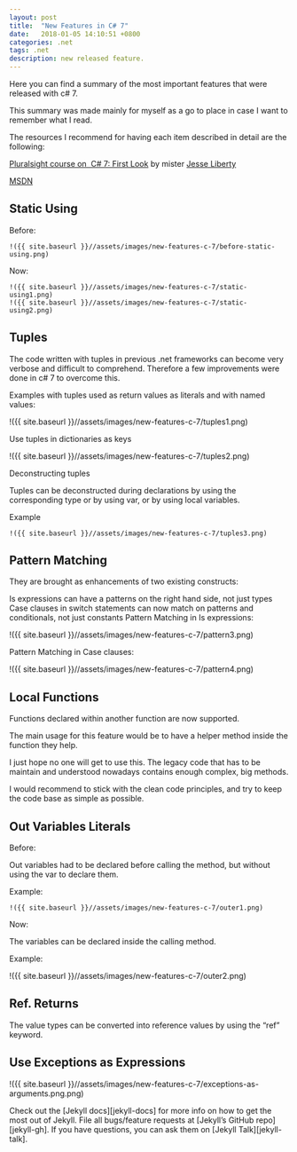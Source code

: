 ```yaml
---
layout: post
title:  "New Features in C# 7"
date:   2018-01-05 14:10:51 +0800
categories: .net
tags: .net
description: new released feature.
---
```

Here you can find a summary of the most important features that were released with c# 7.

This summary was made mainly for myself as a go to place in case I want to remember what I read.

The resources I recommend for having each item described in detail are the following:

   [Pluralsight course on  C# 7: First Look][Pluralsight-Csharp-7] by mister [Jesse Liberty][Jesse-Liberty] 

   [MSDN][MSDN]


## Static Using

Before:

    !({{ site.baseurl }}//assets/images/new-features-c-7/before-static-using.png)


Now:

    !({{ site.baseurl }}//assets/images/new-features-c-7/static-using1.png)
    !({{ site.baseurl }}//assets/images/new-features-c-7/static-using2.png)

## Tuples

The code written with tuples in previous .net frameworks can become very verbose and difficult to comprehend.  Therefore a few improvements were done in c# 7 to overcome this.


Examples with tuples used as return values as literals and with named values:

  !({{ site.baseurl }}//assets/images/new-features-c-7/tuples1.png)


Use tuples in dictionaries as keys

  !({{ site.baseurl }}//assets/images/new-features-c-7/tuples2.png)

Deconstructing tuples

Tuples can be deconstructed during declarations by using the corresponding type or by using var, or by using local variables.

  Example

    !({{ site.baseurl }}//assets/images/new-features-c-7/tuples3.png)

## Pattern Matching

They are brought as enhancements of two existing constructs:

Is expressions can have a patterns on the right hand side, not just types
Case clauses in switch statements can now match on patterns and conditionals, not just constants
Pattern Matching in Is expressions:

!({{ site.baseurl }}//assets/images/new-features-c-7/pattern3.png)

Pattern Matching in Case clauses:

!({{ site.baseurl }}//assets/images/new-features-c-7/pattern4.png)

 

## Local Functions

Functions declared within another function are now supported.

The main usage for this feature would be to have a helper method inside the function they help.

I just hope no one will get to use this. The legacy code that has to be maintain and understood nowadays contains enough complex, big methods.

I would recommend to stick with the clean code principles, and try to keep the code base as simple as possible.


## Out Variables Literals

Before:

Out variables had to be declared before calling the method, but without using the var to declare them.

  Example:

    !({{ site.baseurl }}//assets/images/new-features-c-7/outer1.png)


Now:

The variables can be declared inside the calling method.

  Example:

   !({{ site.baseurl }}//assets/images/new-features-c-7/outer2.png)



## Ref. Returns

The value types can be converted into reference values by using the “ref” keyword.


## Use Exceptions as Expressions

   !({{ site.baseurl }}//assets/images/new-features-c-7/exceptions-as-arguments.png.png)

 







Check out the [Jekyll docs][jekyll-docs] for more info on how to get the most out of Jekyll. File all bugs/feature requests at [Jekyll’s GitHub repo][jekyll-gh]. If you have questions, you can ask them on [Jekyll Talk][jekyll-talk].


[Pluralsight-Csharp-7]: https://www.pluralsight.com/courses/csharp-7-first-look 
[Jesse-Liberty]: https://app.pluralsight.com/profile/author/jesse-liberty 
[MSDN]: https://docs.microsoft.com/en-us/dotnet/csharp/whats-new/csharp-7
